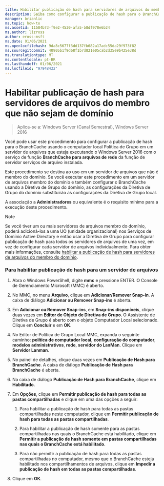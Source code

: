 ```yaml
---
title: Habilitar publicação de hash para servidores de arquivos do membro que não sejam de domínio
description: Saiba como configurar a publicação de hash para o BranchCache usando o computador local Política de Grupo em um servidor de arquivos com o serviço de função BranchCache para arquivos de rede da função de servidor serviços de arquivos instalada.
manager: brianlic
ms.topic: how-to
ms.assetid: 11584b73-f9e2-4530-afa5-b8df970e6b24
ms.author: lizross
author: eross-msft
ms.date: 01/05/2021
ms.openlocfilehash: 9da8c5677f3dd137fb682a17adc55da29f973f82
ms.sourcegitcommit: 40905b1f9d68f1b7d821e05cab2d35e9b425e38d
ms.translationtype: MT
ms.contentlocale: pt-BR
ms.lasthandoff: 01/06/2021
ms.locfileid: "97948432"
---
```

# <a name="enable-hash-publication-for-non-domain-member-file-servers"></a>Habilitar publicação de hash para servidores de arquivos do membro que não sejam de domínio

>Aplica-se a: Windows Server (Canal Semestral), Windows Server 2016

Você pode usar este procedimento para configurar a publicação de hash para o BranchCache usando o computador local Política de Grupo em um servidor de arquivos que esteja executando o Windows Server 2016 com o serviço de função **BranchCache para arquivos de rede** da função de servidor serviços de arquivo instalada.

Este procedimento se destina ao uso em um servidor de arquivos que não é membro do domínio. Se você executar este procedimento em um servidor de arquivos membro do domínio e também configurar o BranchCache usando a Diretiva de Grupo do domínio, as configurações da Diretiva de Grupo do domínio substituirão as configurações da Diretiva de Grupo local.

A associação a **Administradores** ou equivalente é o requisito mínimo para a execução deste procedimento.

> [!NOTE]
> Se você tiver um ou mais servidores de arquivos membro do domínio, poderá adicioná-los a uma UO (unidade organizacional) nos Serviços de Domínio Active Directory e então usar a Diretiva de Grupo para configurar publicação de hash para todos os servidores de arquivos de uma vez, em vez de configurar cada servidor de arquivos individualmente. Para obter mais informações, consulte [habilitar a publicação de hash para servidores de arquivos do membro do domínio](../../branchcache/deploy/Enable-Hash-Publication-for-Domain-Member-File-Servers.md).

### <a name="to-enable-hash-publication-for-one-file-server"></a>Para habilitar publicação de hash para um servidor de arquivos

1.  Abra o Windows PowerShell, digite **mmc** e pressione ENTER. O Console de Gerenciamento Microsoft (MMC) é aberto.

2.  No MMC, no menu **Arquivo**, clique em **Adicionar/Remover Snap-in**. A caixa de diálogo **Adicionar ou Remover Snap-ins** é aberta.

3.  Em **Adicionar ou Remover Snap-ins**, em **Snap-ins disponíveis**, clique duas vezes em **Editor de Objeto de Diretiva de Grupo**. O Assistente de Diretiva de Grupo é aberto com o objeto Computador Local selecionado. Clique em **Concluir** e em **OK**.

4.  No Editor de Política de Grupo Local MMC, expanda o seguinte caminho: **política de computador local**, **configuração do computador**, **modelos administrativos**, **rede**, **servidor do LanMan**. Clique em **Servidor Lanman**.

5.  No painel de detalhes, clique duas vezes em **Publicação de Hash para BranchCache**. A caixa de diálogo **Publicação de Hash para BranchCache** é aberta.

6.  Na caixa de diálogo **Publicação de Hash para BranchCache**, clique em **Habilitado**.

7.  Em **Opções**, clique em **Permitir publicação de hash para todas as pastas compartilhadas** e clique em uma das opções a seguir:

    1.  Para habilitar a publicação de hash para todas as pastas compartilhadas neste computador, clique em **Permitir publicação de hash para todas as pastas compartilhadas**.

    2.  Para habilitar a publicação de hash somente para as pastas compartilhadas nas quais o BranchCache está habilitado, clique em **Permitir a publicação de hash somente em pastas compartilhadas nas quais o BranchCache está habilitado**.

    3.  Para não permitir a publicação de hash para todas as pastas compartilhadas no computador, mesmo que o BranchCache esteja habilitado nos compartilhamentos de arquivos, clique em **Impedir a publicação de hash em todas as pastas compartilhadas**.

8.  Clique em **OK**.



